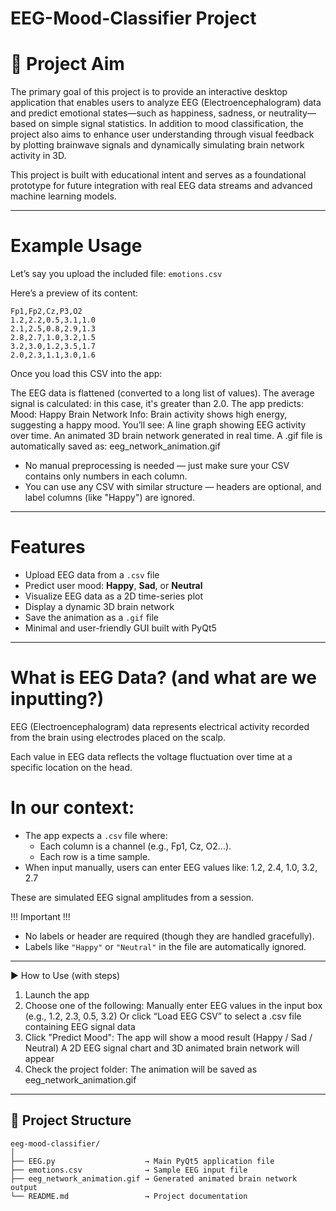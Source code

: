 # EEG-Mood-Classifier Project

# 🎯 Project Aim

The primary goal of this project is to provide an interactive desktop application that enables users to analyze EEG (Electroencephalogram) data and predict emotional states—such as happiness, sadness, or neutrality—based on simple signal statistics. In addition to mood classification, the project also aims to enhance user understanding through visual feedback by plotting brainwave signals and dynamically simulating brain network activity in 3D.

This project is built with educational intent and serves as a foundational prototype for future integration with real EEG data streams and advanced machine learning models.

---

# Example Usage

Let’s say you upload the included file: `emotions.csv`

Here’s a preview of its content:

```csv
Fp1,Fp2,Cz,P3,O2
1.2,2.2,0.5,3.1,1.0
2.1,2.5,0.8,2.9,1.3
2.8,2.7,1.0,3.2,1.5
3.2,3.0,1.2,3.5,1.7
2.0,2.3,1.1,3.0,1.6
```

Once you load this CSV into the app:

The EEG data is flattened (converted to a long list of values).
The average signal is calculated: in this case, it's greater than 2.0.
The app predicts:
    Mood: Happy
    Brain Network Info: Brain activity shows high energy, suggesting a happy mood.
You’ll see:
A line graph showing EEG activity over time.
An animated 3D brain network generated in real time.
A .gif file is automatically saved as:
    eeg_network_animation.gif

- No manual preprocessing is needed — just make sure your CSV contains only numbers in each column.
- You can use any CSV with similar structure — headers are optional, and label columns (like "Happy") are ignored.

---

# Features

- Upload EEG data from a `.csv` file
- Predict user mood: **Happy**, **Sad**, or **Neutral**
- Visualize EEG data as a 2D time-series plot
- Display a dynamic 3D brain network
- Save the animation as a `.gif` file
- Minimal and user-friendly GUI built with PyQt5

---

# What is EEG Data? (and what are we inputting?)

EEG (Electroencephalogram) data represents electrical activity recorded from the brain using electrodes placed on the scalp.

Each value in EEG data reflects the voltage fluctuation over time at a specific location on the head.

# In our context:
- The app expects a `.csv` file where:
  - Each column is a channel (e.g., Fp1, Cz, O2...).
  - Each row is a time sample.
- When input manually, users can enter EEG values like:
1.2, 2.4, 1.0, 3.2, 2.7

These are simulated EEG signal amplitudes from a session.

!!! Important !!!
- No labels or header are required (though they are handled gracefully).
- Labels like `"Happy"` or `"Neutral"` in the file are automatically ignored.

---

▶️ How to Use (with steps)

1. Launch the app
2. Choose one of the following:
Manually enter EEG values in the input box (e.g., 1.2, 2.3, 0.5, 3.2)
Or click “Load EEG CSV” to select a .csv file containing EEG signal data
3. Click "Predict Mood":
The app will show a mood result (Happy / Sad / Neutral)
A 2D EEG signal chart and 3D animated brain network will appear
4. Check the project folder:
The animation will be saved as eeg_network_animation.gif

---

## 📁 Project Structure

```
eeg-mood-classifier/
│
├── EEG.py                    → Main PyQt5 application file
├── emotions.csv              → Sample EEG input file
├── eeg_network_animation.gif → Generated animated brain network output
└── README.md                 → Project documentation
```

